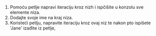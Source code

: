 1. Pomoću petlje napravi iteraciju kroz nizh i ispčišite u konzolu sve elemente niza.
2. Dodajte svoje ime na kraj niza.
3. Koristeći petlju, napravite iteraciju kroz ovaj niz te nakon pto ispišete 'Jane' izađite iz petlje,
